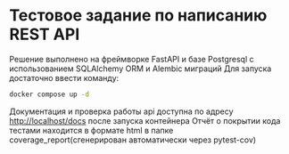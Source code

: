 # Тестовое задание по написанию REST API

Решение выполнено на фреймворке FastAPI и базе Postgresql
с использованием SQLAlchemy ORM и Alembic миграций
Для запуска достаточно ввести команду:
```bash
docker compose up -d
```
Документация и проверка работы api доступна по адресу [http://localhost/docs](http://localhost/docs) после запуска контейнера
Отчёт о покрытии кода тестами находится в формате html в папке coverage_report(сгенерирован автоматически через pytest-cov)